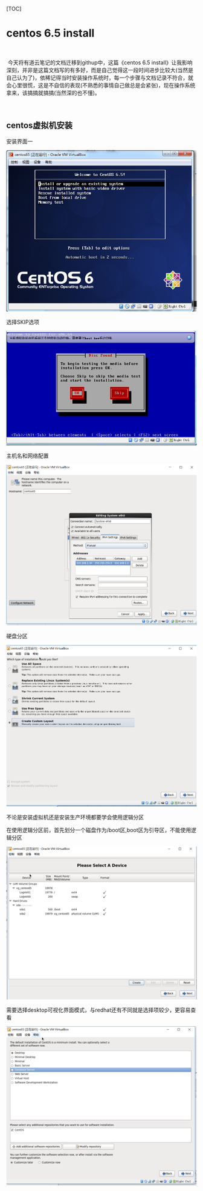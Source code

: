 [TOC]

# centos 6.5 install

​	

​	今天将有道云笔记的文档迁移到githup中，这篇《centos 6.5 install》让我影响深刻，并非是这篇文档写的有多好，而是自己觉得这一段时间进步比较大(当然是自己认为了)，依稀记得当时安装操作系统时，每一个步骤与文档记录不符合，就会心里很慌，这是不自信的表现(不熟悉的事情自己做总是会紧张)，现在操作系统拿来，该搞搞就搞搞(当然深的也不懂)。

​	



## centos虚拟机安装 

安装界面一

![img](../img_src/6AFA5A74D15C4BC686C52936DE3C82E2/clipboard.png)

选择SKIP选项

![img](../img_src/CE8B2B6EE1664C3883D80DC6233C2994/clipboard.png)

主机名和网络配置

![img](../img_src/4E8506E7B8B7429D87D2790A30524921/clipboard.png)

硬盘分区

![img](../img_src/970910752F4E4D94B1A0F38690EB6385/clipboard.png)

不论是安装虚拟机还是安装生产环境都要学会使用逻辑分区

在使用逻辑分区前，首先划分一个磁盘作为/boot区,boot区为引导区，不能使用逻辑分区

![img](../img_src/DCEA02CC0F9741ECB47A175B662CBC56/clipboard.png)

需要选择desktop可视化界面模式，与redhat还有不同就是选择项较少，更容易查看

![img](../img_src/32DF6EA30301421988791F6AC492F40C/clipboard.png)
